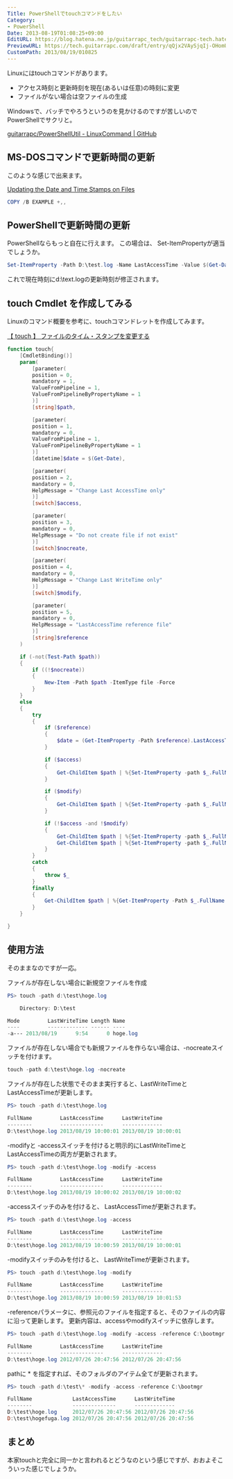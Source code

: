 ```yaml
---
Title: PowerShellでtouchコマンドをしたい
Category:
- PowerShell
Date: 2013-08-19T01:08:25+09:00
EditURL: https://blog.hatena.ne.jp/guitarrapc_tech/guitarrapc-tech.hatenablog.com/atom/entry/6802418398340960021
PreviewURL: https://tech.guitarrapc.com/draft/entry/qQjx2VAySjqIj-OHomUlSZ7njUc
CustomPath: 2013/08/19/010825
---
```


<!--
Date: 2013-08-19T01:08:25+09:00
URL: https://tech.guitarrapc.com/entry/2013/08/19/010825
-->

Linuxにはtouchコマンドがあります。

- アクセス時刻と更新時刻を現在(あるいは任意)の時刻に変更
- ファイルがない場合は空ファイルの生成

Windowsで、バッチでやろうというのを見かけるのですが苦しいのでPowerShellでサクリと。

[guitarrapc/PowerShellUtil - LinuxCommand | GitHub](https://github.com/guitarrapc/PowerShellUtil/tree/master/LinuxCommand)

## MS-DOSコマンドで更新時間の更新

このような感じで出来ます。

[Updating the Date and Time Stamps on Files](http://support.microsoft.com/kb/69581/ja)

```ps1
COPY /B EXAMPLE +,,
```

## PowerShellで更新時間の更新

PowerShellならもっと自在に行えます。
この場合は、 Set-ItemPropertyが適当でしょうか。

```ps1
Set-ItemProperty -Path D:\test.log -Name LastAccessTime -Value $(Get-Date)
```

これで現在時刻にd:\text.logの更新時刻が修正されます。

## touch Cmdlet を作成してみる

Linuxのコマンド概要を参考に、touchコマンドレットを作成してみます。

[【 touch 】 ファイルのタイム・スタンプを変更する](http://itpro.nikkeibp.co.jp/article/COLUMN/20060227/230905/)

```ps1
function touch{
    [CmdletBinding()]
    param(
        [parameter(
        position = 0,
        mandatory = 1,
        ValueFromPipeline = 1,
        ValueFromPipelineByPropertyName = 1
        )]
        [string]$path,

        [parameter(
        position = 1,
        mandatory = 0,
        ValueFromPipeline = 1,
        ValueFromPipelineByPropertyName = 1
        )]
        [datetime]$date = $(Get-Date),

        [parameter(
        position = 2,
        mandatory = 0,
        HelpMessage = "Change Last AccessTime only"
        )]
        [switch]$access,

        [parameter(
        position = 3,
        mandatory = 0,
        HelpMessage = "Do not create file if not exist"
        )]
        [switch]$nocreate,

        [parameter(
        position = 4,
        mandatory = 0,
        HelpMessage = "Change Last WriteTime only"
        )]
        [switch]$modify,

        [parameter(
        position = 5,
        mandatory = 0,
        HelpMessage = "LastAccessTime reference file"
        )]
        [string]$reference
    )

    if (-not(Test-Path $path))
    {
        if ((!$nocreate))
        {
            New-Item -Path $path -ItemType file -Force
        }
    }
    else
    {
        try
        {
            if ($reference)
            {
                $date = (Get-ItemProperty -Path $reference).LastAccessTime
            }

            if ($access)
            {
                Get-ChildItem $path | %{Set-ItemProperty -path $_.FullName -Name LastAccessTime -Value $date -Force -ErrorAction Stop}
            }

            if ($modify)
            {
                Get-ChildItem $path | %{Set-ItemProperty -path $_.FullName -Name LastWriteTime -Value $date -Force -ErrorAction Stop}
            }

            if (!$access -and !$modify)
            {
                Get-ChildItem $path | %{Set-ItemProperty -path $_.FullName -Name LastAccessTime -Value $date -Force -ErrorAction Stop}
                Get-ChildItem $path | %{Set-ItemProperty -path $_.FullName -Name LastWriteTime -Value $date -Force -ErrorAction Stop}
            }
        }
        catch
        {
            throw $_
        }
        finally
        {
            Get-ChildItem $path | %{Get-ItemProperty -Path $_.FullName | select Fullname, LastAccessTime, LastWriteTime}
        }
    }

}
```


## 使用方法

そのままなのですが一応。

ファイルが存在しない場合に新規空ファイルを作成

```ps1
PS> touch -path d:\test\hoge.log

    Directory: D:\test

Mode         LastWriteTime Length Name
----         ------------- ------ ----
-a--- 2013/08/19      9:54      0 hoge.log
```


ファイルが存在しない場合でも新規ファイルを作らない場合は、-nocreateスイッチを付けます。

```ps1
touch -path d:\test\hoge.log -nocreate
```


ファイルが存在した状態でそのまま実行すると、LastWriteTimeとLastAccessTimeが更新します。

```ps1
PS> touch -path d:\test\hoge.log

FullName         LastAccessTime      LastWriteTime
--------         --------------      -------------
D:\test\hoge.log 2013/08/19 10:00:01 2013/08/19 10:00:01
```


-modifyと -accessスイッチを付けると明示的にLastWriteTimeとLastAccessTimeの両方が更新されます。

```ps1
PS> touch -path d:\test\hoge.log -modify -access

FullName         LastAccessTime      LastWriteTime
--------         --------------      -------------
D:\test\hoge.log 2013/08/19 10:00:02 2013/08/19 10:00:02
```


-accessスイッチのみを付けると、 LastAccessTimeが更新されます。

```ps1
PS> touch -path d:\test\hoge.log -access

FullName         LastAccessTime      LastWriteTime
--------         --------------      -------------
D:\test\hoge.log 2013/08/19 10:00:59 2013/08/19 10:00:01
```


-modifyスイッチのみを付けると、 LastWriteTimeが更新されます。

```ps1
PS> touch -path d:\test\hoge.log -modify

FullName         LastAccessTime      LastWriteTime
--------         --------------      -------------
D:\test\hoge.log 2013/08/19 10:00:59 2013/08/19 10:01:53
```


-referenceパラメータに、参照元のファイルを指定すると、そのファイルの内容に沿って更新します。
更新内容は、accessやmodifyスイッチに依存します。

```ps1
PS> touch -path d:\test\hoge.log -modify -access -reference C:\bootmgr

FullName         LastAccessTime      LastWriteTime
--------         --------------      -------------
D:\test\hoge.log 2012/07/26 20:47:56 2012/07/26 20:47:56
```


pathに * を指定すれば、そのフォルダのアイテム全てが更新されます。

```ps1
PS> touch -path d:\test\* -modify -access -reference C:\bootmgr

FullName             LastAccessTime      LastWriteTime
--------             --------------      -------------
D:\test\hoge.log     2012/07/26 20:47:56 2012/07/26 20:47:56
D:\test\hogefuga.log 2012/07/26 20:47:56 2012/07/26 20:47:56
```


## まとめ

本家touchと完全に同一かと言われるとどうなのという感じですが、おおよそこういった感じでしょうか。
